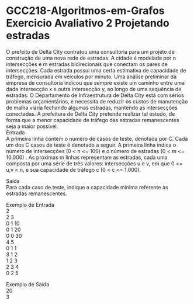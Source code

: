# GCC218-Algoritmos-em-Grafos   Exercicio Avaliativo 2    Projetando estradas   
O prefeito de Delta City contratou uma consultoria para um projeto de construção de uma nova rede de estradas. A cidade é modelada por n intersecções e m estradas bidirecionais que conectam os pares de intersecções. Cada estrada possui uma certa estimativa de capacidade de tráfego, mensurada em veículos por minuto. Uma análise preliminar da empresa de consultoria indicou que sempre existe um caminho entre uma dada intersecção x e outra intersecção y, ao longo de uma sequência de estradas. O Departamento de Infraestrutura de Delta City está com sérios problemas orçamentários, e necessita de reduzir os custos de manutenção de malha viária fechando algumas estradas, mantendo as intersecções conectadas. A prefeitura de Delta City pretende realizar tal estudo, de forma que a menor capacidade de tráfego das estradas remanescentes seja a maior possível.  
Entrada  
A primeira linha contém o número de casos de teste, denotada por C. Cada um dos C casos de teste é denotado a seguir. A primeira linha indica o número de intersecções (0 < n <= 100) e o número de estradas (0 < m <= 10.000) . As próximas m linhas representam as estradas, cada uma composta por uma série de três valores: intersecções u e v, em que 0 <= u,v < n, e sua capacidade de tráfego c (0 < c <= 1.000).  

Saída  
Para cada caso de teste, indique a capacidade mínima referente às estradas remanescentes.  
  
Exemplo de Entrada  
2  
2 3  
0 1 10  
0 1 20  
0 0 30   
4 5  
0 1 1  
3 1 2  
1 2 3  
2 3 4  
0 2 5  
  
Exemplo de Saída  
20  
3  



